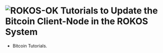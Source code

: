 ![ROKOS-OK](http://i.imgur.com/WHN1JGF.png)
Tutorials to Update the Bitcoin Client-Node in the ROKOS System
=========================== 
* Bitcoin Tutorials.